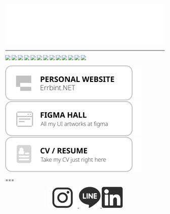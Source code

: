 <div align="center">
    <img src="https://raw.githubusercontent.com/stackoverprof/stackoverprof/main/errbint500.gif" alt="" >
</div>

---
![](https://img.shields.io/badge/JAVASCRIPT%20-%23323330.svg?&style=flat&logo=javascript&logoColor=F0DB4F) 
![](https://img.shields.io/badge/PHP%20-%23474A8A.svg?&style=flat&logo=php&logoColor=white) 
![](https://img.shields.io/badge/REACT%20-%232DB2D4.svg?&style=flat&logo=react&logoColor=white) 
![](https://img.shields.io/badge/NEXT%20-%23000000.svg?&style=flat&logo=next.js&logoColor=white) 
![](https://img.shields.io/badge/VUE%20-%234FC08D.svg?&style=flat&logo=vue.js&logoColor=white) 
![](https://img.shields.io/badge/FIGMA%20-%23F24E1E.svg?&style=flat&logo=figma&logoColor=white) 
![](https://img.shields.io/badge/NODE%20-%233C873A.svg?&style=flat&logo=node.js&logoColor=white) 
![](https://img.shields.io/badge/ex_EXPRESS%20-%235f5f5f.svg) 
![](https://img.shields.io/badge/LARAVEL%20-%23FB503B.svg?&style=flat&logo=laravel&logoColor=white) 
![](https://img.shields.io/badge/FIREBASE%20-%23FFA611.svg?&style=flat&logo=firebase&logoColor=white) 
![](https://img.shields.io/badge/MONGODB%20-%235Ca75A.svg?&style=flat&logo=mongodb&logoColor=white) 
![](https://img.shields.io/badge/MYSQL%20-%2300758F.svg?&style=flat&logo=mysql&logoColor=white) 
![](https://img.shields.io/badge/et%20cetera...%20-%23fafafa.svg)

[![Foo](https://raw.githubusercontent.com/stackoverprof/stackoverprof/main/btn1.svg)](http://errbint.net/)
[![Foo](https://raw.githubusercontent.com/stackoverprof/stackoverprof/main/btn2.svg)](https://bit.ly/er-figma) 
[![Foo](https://raw.githubusercontent.com/stackoverprof/stackoverprof/main/btn3.svg)](https://drive.google.com/)

===

<div align="center">
    <a href="https://instagram.com/errbint">
        <img src="https://raw.githubusercontent.com/stackoverprof/stackoverprof/main/instagram.svg" alt="">
    </a>
    <a href="https://line.me/r.bintang11">
        <img src="https://raw.githubusercontent.com/stackoverprof/stackoverprof/main/line.svg" alt="">
    </a>
    <a href="https://www.linkedin.com/in/r-bintang-bagus-putra-angkasa-41a6b1188">
        <img src="https://raw.githubusercontent.com/stackoverprof/stackoverprof/main/linkedin.svg" alt="">
    </a>
</div>